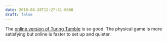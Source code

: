 ```yaml
---
date: 2018-08-28T12:27:51-0600
draft: false
---
```


The [online version of Turing Tumble](https://github.com/jessecrossen/ttsim/) is so good. The physical game is more satisfying but online is faster to set up and quieter.

